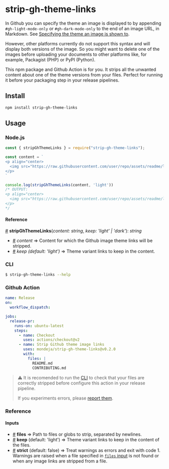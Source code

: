 # strip-gh-theme-links

In Github you can specify the theme an image is displayed to
by appending `#gh-light-mode-only` or `#gh-dark-mode-only` to
the end of an image URL, in Markdown. See [Specifying the
theme an image is shown to][modes-docs].

However, other platforms currently do not support this syntax
and will display both versions of the image. So you might want
to delete one of the images before uploading your documents to
other platforms like, for example, Packagist (PHP) or PyPI
(Python).

This npm package and Github Action is for you. It strips all
the unwanted content about one of the theme versions from your
files. Perfect for running it before your packaging step in
your release pipelines.

## Install

```bash
npm install strip-gh-theme-links
```

## Usage

### Node.js

```javascript
const { stripGhThemeLinks } = require("strip-gh-theme-links");

const content = `
<p align="center>
  <img src="https://raw.githubusercontent.com/user/repo/assets/readme/logo-black.svg#gh-light-mode-only" alt="logo"> <img src="https://raw.githubusercontent.com/user/repo/assets/readme/logo-white.svg#gh-dark-mode-only" alt="logo">
</p>
`

console.log(stripGhThemeLinks(content, 'light'))
/* OUTPUT:
<p align="center>
  <img src="https://raw.githubusercontent.com/user/repo/assets/readme/logo-black.svg" alt="logo">
</p>
*/
```

#### Reference

<a name="stripGhThemeLinks" href="#stripGhThemeLinks">#</a>
<b>stripGhThemeLinks</b>(<i>content: string</i>,
<i>keep: 'light' | 'dark'</i>): <i>string</i>

- <a name="stripGhThemeLinks-content" href="#stripGhThemeLinks-content">#</a>
<i>content</i> ⇒ Content for which the Github image theme links will be
stripped.
- <a name="stripGhThemeLinks-keep" href="#stripGhThemeLinks-keep">#</a>
<i>keep (default: 'light')</i> ⇒ Theme variant links to keep in the content.

### CLI

```bash
$ strip-gh-theme-links --help
```

### Github Action

```yaml
name: Release
on:
  workflow_dispatch:

jobs:
  release-pr:
    runs-on: ubuntu-latest
    steps:
      - name: Checkout
        uses: actions/checkout@v2
      - name: Strip Github theme image links
        uses: mondeja/strip-gh-theme-links@v0.2.0
        with:
          files: |
            README.md
            CONTRIBUTING.md
```

> :warning: It is recomended to run the [CLI](#cli) to check that your
> files are correctly stripped before configure this action in your release
> pipeline.
>
> If you experiments errors, please [report them][new-issue].

### Reference

#### Inputs

- <a name="input-files" href="#input-files">#</a> <b>files</b> ⇒
Path to files or globs to strip, separated by newlines.
- <a name="input-keep" href="#input-keep">#</a> <b>keep</b>
(default: 'light') ⇒ Theme variant links to keep in the content
of the files.
- <a name="input-strict" href="#input-strict">#</a> <b>strict</b>
(default: false) ⇒ Treat warnings as errors and exit with code 1.
Warnings are raised when a file specified in
[`files` input](#input-files) is not found or when any image links
are stripped from a file.

[modes-docs]: https://docs.github.com/en/github/writing-on-github/getting-started-with-writing-and-formatting-on-github/basic-writing-and-formatting-syntax#specifying-the-theme-an-image-is-shown-to
[new-issue]: https://github.com/mondeja/strip-gh-theme-links/issues/new
